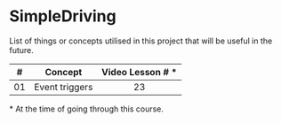 # SimpleDriving

List of things or concepts utilised in this project that will be useful in the future.

|  #  |    Concept     | Video Lesson # \* |
| :-: | :------------: | :---------------: |
| 01  | Event triggers |        23         |

\* At the time of going through this course.
